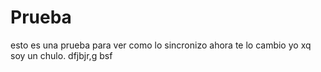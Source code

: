 # Prueba
esto es una prueba para ver como lo sincronizo
ahora te lo cambio yo xq soy un chulo.
dfjbjr,g
bsf
